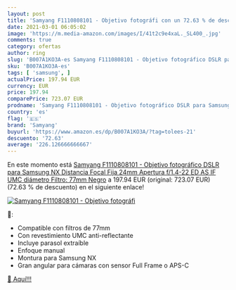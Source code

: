 ```yaml
---
layout: post
title: 'Samyang F1110808101 - Objetivo fotográfi con un 72.63 % de descuento'
date: 2021-03-01 06:05:02
image: 'https://m.media-amazon.com/images/I/41t2c9e4xaL._SL400_.jpg'
comments: true
category: ofertas
author: ring
slug: 'B007A1KO3A-es Samyang F1110808101 - Objetivo fotográfico DSLR para...'
sku: 'B007A1KO3A-es'
tags: [ 'samsung', ]
actualPrice: 197.94 EUR
currency: EUR
price: 197.94
comparePrice: 723.07 EUR
prodname: 'Samyang F1110808101 - Objetivo fotográfico DSLR para Samsung NX  Distancia Focal Fija 24mm  Apertura f/1.4-22 ED AS IF UMC  diámetro Filtro: 77mm   Negro'
country: 'es'
flag: '🇪🇸'
brand: 'Samyang'
buyurl: 'https://www.amazon.es/dp/B007A1KO3A/?tag=tolees-21'
descuento: '72.63'
average: '226.126666666667'
---
```


En este momento está [Samyang F1110808101 - Objetivo fotográfico DSLR para Samsung NX  Distancia Focal Fija 24mm  Apertura f/1.4-22 ED AS IF UMC  diámetro Filtro: 77mm   Negro](https://www.amazon.es/dp/B007A1KO3A/?tag=tolees-21) a 197.94 EUR (original: 723.07 EUR) (72.63 %  de descuento) en el siguiente enlace!

[![Samyang F1110808101 - Objetivo fotográfi](https://m.media-amazon.com/images/I/41t2c9e4xaL._SL400_.jpg)](https://www.amazon.es/dp/B007A1KO3A/?tag=tolees-21)

🔎:

- Compatible con filtros de 77mm
- Con revestimiento UMC anti-reflectante
- Incluye parasol extraíble
- Enfoque manual
- Montura para Samsung NX
- Gran angular para cámaras con sensor Full Frame o APS-C

[🛒 Aquí!!!](https://www.amazon.es/dp/B007A1KO3A/?tag=tolees-21)
